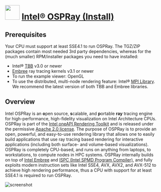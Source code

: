﻿# <img src="https://cdn.jsdelivr.net/gh/chtof/chocolatey-packages/automatic/ospray/ospray.png" width="48" height="48"/> [Intel® OSPRay (Install)](https://chocolatey.org/packages/ospray)

## Prerequisites
Your CPU must support at least SSE4.1 to run OSPRay. The TGZ/ZIP packages contain most needed 3rd party dependencies, whereas for the (much smaller) RPM/installer packages you need to have installed:

- Intel® [TBB](https://www.threadingbuildingblocks.org) v3.0 or newer
- [Embree](https://embree.github.io) ray tracing kernels v3.1 or newer
- To run the example viewer: OpenGL
- To use the distributed, multi-node rendering feature: Intel® [MPI Library](https://software.intel.com/en-us/intel-mpi-library).
We recommend the latest version of both TBB and Embree libraries.

## Overview
Intel OSPRay is an **o**pen source, **s**calable, and **p**ortable **ray** tracing engine for high-performance, high-fidelity visualization on Intel Architecture CPUs. OSPRay is part of the [Intel oneAPI Rendering Toolkit](https://software.intel.com/en-us/rendering-framework) and is released under the permissive [Apache 2.0 license](http://www.apache.org/licenses/LICENSE-2.0).
The purpose of OSPRay is to provide an open, powerful, and easy-to-use rendering library that allows one to easily build applications that use ray tracing based rendering for interactive applications (including both surface- and volume-based visualizations). OSPRay is completely CPU-based, and runs on anything from laptops, to workstations, to compute nodes in HPC systems.
OSPRay internally builds on top of [Intel Embree](http://www.apache.org/licenses/LICENSE-2.0) and [ISPC (Intel SPMD Program Compiler)](https://ispc.github.io), and fully exploits modern instruction sets like Intel SSE4, AVX, AVX2, and AVX-512 to achieve high rendering performance, thus a CPU with support for at least SSE4.1 is required to run OSPRay.

![screenshot](https://cdn.jsdelivr.net/gh/chtof/chocolatey-packages/automatic/ospray/screenshot.png)